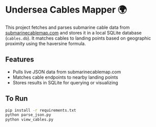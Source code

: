 # Undersea Cables Mapper 🌍

This project fetches and parses submarine cable data from [submarinecablemap.com](https://www.submarinecablemap.com) and stores it in a local SQLite database (`cables.db`). It matches cables to landing points based on geographic proximity using the haversine formula.

## Features

- Pulls live JSON data from submarinecablemap.com
- Matches cable endpoints to nearby landing points
- Stores results in SQLite for querying or visualizing

## To Run

```bash
pip install -r requirements.txt
python parse_json.py
python view_cables.py

